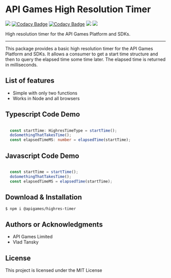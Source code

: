 # API Games High Resolution Timer

![](https://img.shields.io/badge/build-passing-brightgreen)
[![Codacy Badge](https://app.codacy.com/project/badge/Grade/5ad0506135cd47169d6f7f3b8b0594e8)](https://www.codacy.com/gh/apigames-core/highres-timer/dashboard?utm_source=github.com&amp;utm_medium=referral&amp;utm_content=apigames-core/highres-timer&amp;utm_campaign=Badge_Grade)
[![Codacy Badge](https://app.codacy.com/project/badge/Coverage/5ad0506135cd47169d6f7f3b8b0594e8)](https://www.codacy.com/gh/apigames-core/highres-timer/dashboard?utm_source=github.com&utm_medium=referral&utm_content=apigames-core/highres-timer&utm_campaign=Badge_Coverage)
![](https://img.shields.io/npm/v/@apigames/highres-timer)
![](https://img.shields.io/badge/license-MIT-blue)

High resolution timer for the API Games Platform and SDKs.

* * *

This package provides a basic high resolution timer for the API Games Platform and SDKs.  It allows a consumer to get a start time structure and then to query the elapsed time some time later.  The elapsed time is returned in milliseconds.

## List of features

*   Simple with only two functions
*   Works in Node and all browsers

## Typescript Code Demo

```ts

  const startTime: HighresTimeType = startTime();
  doSomethingThatTakesTime();
  const elapsedTimeMS: number = elapsedTime(startTime);

```

## Javascript Code Demo

```js

  const startTime = startTime();
  doSomethingThatTakesTime();
  const elapsedTimeMS = elapsedTime(startTime);

```

## Download & Installation

```shell 
$ npm i @apigames/highres-timer 
```

## Authors or Acknowledgments

*   API Games Limited
*   Vlad Tansky

## License

This project is licensed under the MIT License
